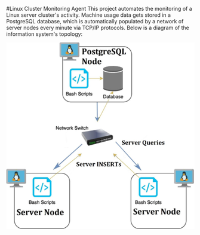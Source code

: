 #Linux Cluster Monitoring Agent
This project automates the monitoring of a Linux server 
cluster's activity. Machine usage data gets stored 
in a PostgreSQL database, which is automatically populated 
by a network of server nodes every minute via TCP/IP 
protocols. Below is a diagram of the information system's
topology:

![my image](./assets/linux_SQL_arch2.jpg)



